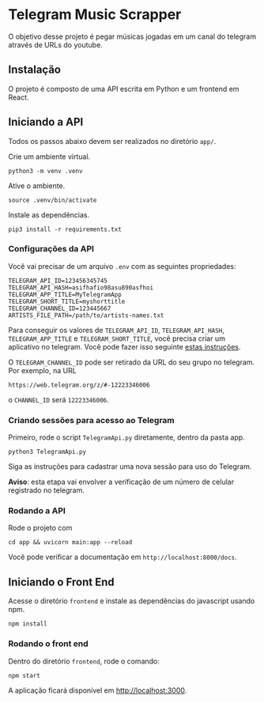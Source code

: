 # Telegram Music Scrapper

O objetivo desse projeto é pegar músicas jogadas em um canal do telegram através de URLs do youtube. 

## Instalação

O projeto é composto de uma API escrita em Python e um frontend em React.

## Iniciando a API

Todos os passos abaixo devem ser realizados no diretório `app/`.

Crie um ambiente virtual.

    python3 -m venv .venv

Ative o ambiente.

    source .venv/bin/activate

Instale as dependências.

    pip3 install -r requirements.txt

### Configurações da API

Você vai precisar de um arquivo `.env` com as seguintes propriedades:

    TELEGRAM_API_ID=123456345745
    TELEGRAM_API_HASH=asifhafio98asu890asfhoi
    TELEGRAM_APP_TITLE=MyTelegramApp
    TELEGRAM_SHORT_TITLE=myshorttitle
    TELEGRAM_CHANNEL_ID=123445667
    ARTISTS_FILE_PATH=/path/to/artists-names.txt

Para conseguir os valores de `TELEGRAM_API_ID`, `TELEGRAM_API_HASH`, `TELEGRAM_APP_TITLE` e `TELEGRAM_SHORT_TITLE`, você precisa criar um aplicativo no telegram. Você pode fazer isso seguinte [estas instruções](https://core.telegram.org/api/obtaining_api_id).

O `TELEGRAM_CHANNEL_ID` pode ser retirado da URL do seu grupo no telegram. Por exemplo, na URL

    https://web.telegram.org/z/#-12223346006

o `CHANNEL_ID` será `12223346006`.

### Criando sessões para acesso ao Telegram

Primeiro, rode o script `TelegramApi.py` diretamente, dentro da pasta app.

    python3 TelegramApi.py

Siga as instruções para cadastrar uma nova sessão para uso do Telegram.

**Aviso**: esta etapa vai envolver a verificação de um número de celular registrado no telegram.

### Rodando a API

Rode o projeto com

    cd app && uvicorn main:app --reload

Você pode verificar a documentação em `http://localhost:8000/docs`.

## Iniciando o Front End

Acesse o diretório `frontend` e instale as dependências do javascript usando npm.

    npm install

### Rodando o front end

Dentro do diretório `frontend`, rode o comando:

    npm start

A aplicação ficará disponível em <http://localhost:3000>.
